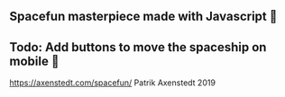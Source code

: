 ## Spacefun masterpiece made with Javascript 🚀
## Todo: Add buttons to move the spaceship on mobile 🔧
https://axenstedt.com/spacefun/
Patrik Axenstedt 2019
